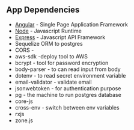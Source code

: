 ## App Dependencies

- [Angular](https://angular.io/) - Single Page Application Framework
- [Node](https://nodejs.org) - Javascript Runtime
- [Express](https://expressjs.com/) - Javascript API Framework
- Sequelize ORM to postgres
- CORS - 
- aws-sdk -deploy tool to AWS
- bcrypt - tool for password encryption
- body-parser - to can read input from body
- dotenv - to read secret environment variable
- email-validator - validate email
- jsonwebtoken - for authentication purpose
- pg - the machine to run postgres database
- core-js 
- cross-env - switch between env variables
- rxjs
- zone.js